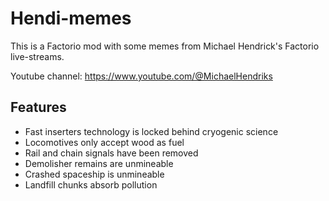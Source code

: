 # Hendi-memes

This is a Factorio mod with some memes from Michael Hendrick's Factorio live-streams.

Youtube channel: https://www.youtube.com/@MichaelHendriks

## Features

* Fast inserters technology is locked behind cryogenic science
* Locomotives only accept wood as fuel
* Rail and chain signals have been removed
* Demolisher remains are unmineable
* Crashed spaceship is unmineable
* Landfill chunks absorb pollution
